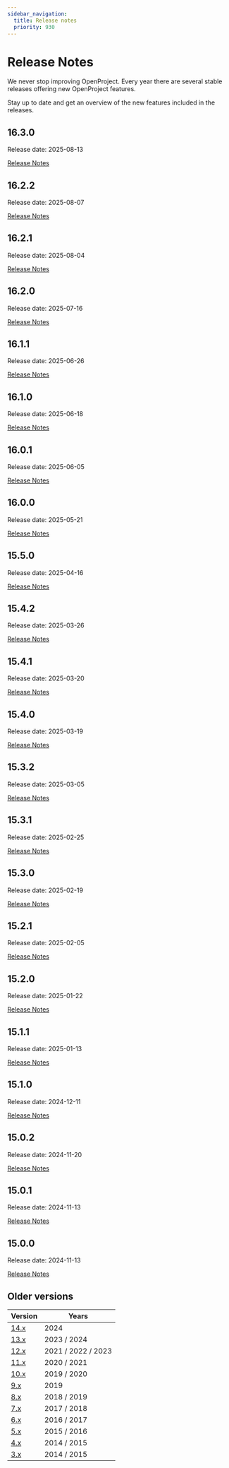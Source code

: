 ```yaml
---
sidebar_navigation:
  title: Release notes
  priority: 930
---
```


# Release Notes

We never stop improving OpenProject. Every year there are several stable releases offering new OpenProject features.

Stay up to date and get an overview of the new features included in the releases.

<!--- New release notes are generated below. Do not remove comment. -->
<!--- RELEASE MARKER -->

## 16.3.0

Release date: 2025-08-13

[Release Notes](16-3-0/)


## 16.2.2

Release date: 2025-08-07

[Release Notes](16-2-2/)


## 16.2.1

Release date: 2025-08-04

[Release Notes](16-2-1/)


## 16.2.0

Release date: 2025-07-16

[Release Notes](16-2-0/)


## 16.1.1

Release date: 2025-06-26

[Release Notes](16-1-1/)


## 16.1.0

Release date: 2025-06-18

[Release Notes](16-1-0/)


## 16.0.1

Release date: 2025-06-05

[Release Notes](16-0-1/)


## 16.0.0

Release date: 2025-05-21

[Release Notes](16-0-0/)


## 15.5.0

Release date: 2025-04-16

[Release Notes](15-5-0/)


## 15.4.2

Release date: 2025-03-26

[Release Notes](15-4-2/)


## 15.4.1

Release date: 2025-03-20

[Release Notes](15-4-1/)


## 15.4.0

Release date: 2025-03-19

[Release Notes](15-4-0/)


## 15.3.2

Release date: 2025-03-05

[Release Notes](15-3-2/)


## 15.3.1

Release date: 2025-02-25

[Release Notes](15-3-1/)


## 15.3.0

Release date: 2025-02-19

[Release Notes](15-3-0/)


## 15.2.1

Release date: 2025-02-05

[Release Notes](15-2-1/)


## 15.2.0

Release date: 2025-01-22

[Release Notes](15-2-0/)


## 15.1.1

Release date: 2025-01-13

[Release Notes](15-1-1/)


## 15.1.0

Release date: 2024-12-11

[Release Notes](15-1-0/)


## 15.0.2

Release date: 2024-11-20

[Release Notes](15-0-2/)


## 15.0.1

Release date: 2024-11-13

[Release Notes](15-0-1/)


## 15.0.0

Release date: 2024-11-13

[Release Notes](15-0-0/)


## Older versions

| Version     | Years              |
|-------------|--------------------|
| [14.x](14/) | 2024               |
| [13.x](13/) | 2023 / 2024        |
| [12.x](12/) | 2021 / 2022 / 2023 |
| [11.x](11/) | 2020 / 2021        |
| [10.x](10/) | 2019 / 2020        |
| [9.x](9/)   | 2019               |
| [8.x](8/)   | 2018 / 2019        |
| [7.x](7/)   | 2017 / 2018        |
| [6.x](6/)   | 2016 / 2017        |
| [5.x](5/)   | 2015 / 2016        |
| [4.x](4/)   | 2014 / 2015        |
| [3.x](3/)   | 2014 / 2015        |
